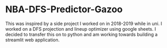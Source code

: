 # NBA-DFS-Predictor-Gazoo
This was inspired by a side project I worked on in 2018-2019 while in uni. I worked on a DFS projection and lineup optimizer using google sheets. I decided to transfer this on to python and am working towards building a streamlit web application. 
